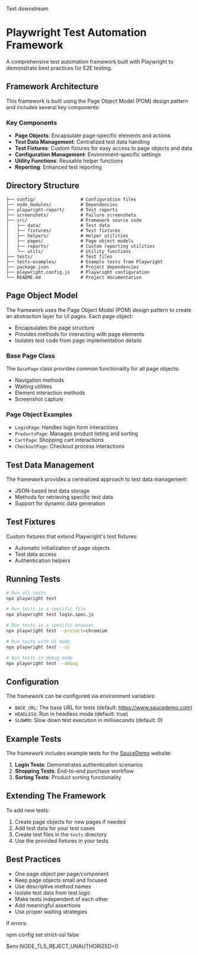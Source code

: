 Test downstream

# Playwright Test Automation Framework

A comprehensive test automation framework built with Playwright to demonstrate best practices for E2E testing.

## Framework Architecture

This framework is built using the Page Object Model (POM) design pattern and includes several key components:

### Key Components

- **Page Objects**: Encapsulate page-specific elements and actions
- **Test Data Management**: Centralized test data handling
- **Test Fixtures**: Custom fixtures for easy access to page objects and data
- **Configuration Management**: Environment-specific settings
- **Utility Functions**: Reusable helper functions
- **Reporting**: Enhanced test reporting

## Directory Structure

```
├── config/                 # Configuration files
├── node_modules/           # Dependencies
├── playwright-report/      # Test reports
├── screenshots/            # Failure screenshots
├── src/                    # Framework source code
│   ├── data/               # Test data
│   ├── fixtures/           # Test fixtures
│   ├── helpers/            # Helper utilities
│   ├── pages/              # Page object models
│   ├── reports/            # Custom reporting utilities
│   └── utils/              # Utility functions
├── tests/                  # Test files
├── tests-examples/         # Example tests from Playwright
├── package.json            # Project dependencies
├── playwright.config.js    # Playwright configuration
└── README.md               # Project documentation
```

## Page Object Model

The framework uses the Page Object Model (POM) design pattern to create an abstraction layer for UI pages. Each page object:

- Encapsulates the page structure
- Provides methods for interacting with page elements
- Isolates test code from page implementation details

### Base Page Class

The `BasePage` class provides common functionality for all page objects:

- Navigation methods
- Waiting utilities
- Element interaction methods
- Screenshot capture

### Page Object Examples

- `LoginPage`: Handles login form interactions
- `ProductsPage`: Manages product listing and sorting
- `CartPage`: Shopping cart interactions
- `CheckoutPage`: Checkout process interactions

## Test Data Management

The framework provides a centralized approach to test data management:

- JSON-based test data storage
- Methods for retrieving specific test data
- Support for dynamic data generation

## Test Fixtures

Custom fixtures that extend Playwright's test fixtures:

- Automatic initialization of page objects
- Test data access
- Authentication helpers

## Running Tests

```bash
# Run all tests
npx playwright test

# Run tests in a specific file
npx playwright test login.spec.js

# Run tests in a specific browser
npx playwright test --project=chromium

# Run tests with UI mode
npx playwright test --ui

# Run tests in debug mode
npx playwright test --debug
```

## Configuration

The framework can be configured via environment variables:

- `BASE_URL`: The base URL for tests (default: https://www.saucedemo.com)
- `HEADLESS`: Run in headless mode (default: true)
- `SLOWMO`: Slow down test execution in milliseconds (default: 0)

## Example Tests

The framework includes example tests for the [SauceDemo](https://www.saucedemo.com) website:

1. **Login Tests**: Demonstrates authentication scenarios
2. **Shopping Tests**: End-to-end purchase workflow
3. **Sorting Tests**: Product sorting functionality

## Extending The Framework

To add new tests:

1. Create page objects for new pages if needed
2. Add test data for your test cases
3. Create test files in the `tests` directory
4. Use the provided fixtures in your tests

## Best Practices

- One page object per page/component
- Keep page objects small and focused
- Use descriptive method names
- Isolate test data from test logic
- Make tests independent of each other
- Add meaningful assertions
- Use proper waiting strategies 




If errors:

npm config set strict-ssl false
 
$env:NODE_TLS_REJECT_UNAUTHORIZED=0
 
